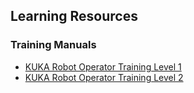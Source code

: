 ## Learning Resources

### Training Manuals
* [KUKA Robot Operator Training Level 1](https://docs.google.com/presentation/d/15XVlAwplSnY7Gh0MX_H0Y_2SLvio-tZHKGouif-THcs/edit?usp=sharing)
* [KUKA Robot Operator Training Level 2](https://docs.google.com/presentation/d/1SyEaTxjdgMYg-n369yYk0QSWTVsNnvTe_xXuBvhwjtk/edit?usp=sharing)



